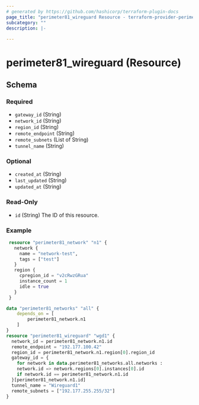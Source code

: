```yaml
---
# generated by https://github.com/hashicorp/terraform-plugin-docs
page_title: "perimeter81_wireguard Resource - terraform-provider-perimeter81"
subcategory: ""
description: |-
  
---
```


# perimeter81_wireguard (Resource)





<!-- schema generated by tfplugindocs -->
## Schema

### Required

- `gateway_id` (String)
- `network_id` (String)
- `region_id` (String)
- `remote_endpoint` (String)
- `remote_subnets` (List of String)
- `tunnel_name` (String)

### Optional

- `created_at` (String)
- `last_updated` (String)
- `updated_at` (String)

### Read-Only

- `id` (String) The ID of this resource.

### Example

```terraform
 resource "perimeter81_network" "n1" {
   network {
     name = "network-test",
     tags = ["test"]
   }
   region {
     cpregion_id = "v2cRwzGRua"
     instance_count = 1
     idle = true
   }
 }

data "perimeter81_networks" "all" {
    depends_on = [
        perimeter81_network.n1
    ]
}
resource "perimeter81_wireguard" "wgd1" { 
  network_id = perimeter81_network.n1.id
  remote_endpoint = "192.177.100.42"
  region_id = perimeter81_network.n1.region[0].region_id
  gateway_id = {
    for network in data.perimeter81_networks.all.networks :
    network.id => network.regions[0].instances[0].id
    if network.id == perimeter81_network.n1.id
  }[perimeter81_network.n1.id]
  tunnel_name = "Wireguard1"
  remote_subnets = ["192.177.255.255/32"]
}
```
